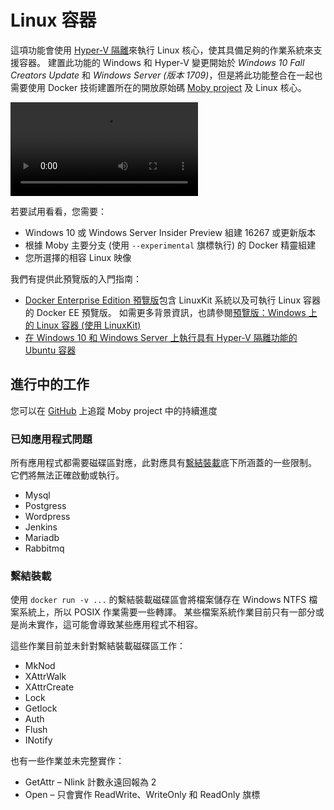 # <a name="linux-containers"></a>Linux 容器

這項功能會使用 [Hyper-V 隔離](../manage-containers/hyperv-container.md)來執行 Linux 核心，使其具備足夠的作業系統來支援容器。 建置此功能的 Windows 和 Hyper-V 變更開始於 _Windows 10 Fall Creators Update_ 和 _Windows Server (版本 1709)_，但是將此功能整合在一起也需要使用 Docker 技術建置所在的開放原始碼 [Moby project](https://www.github.com/moby/moby) 及 Linux 核心。 

![Linux 容器預覽影片](https://sec.ch9.ms/ch9/1e5a/08ff93f2-987e-4f8d-8036-2570dcac1e5a/LinuxContainer.mp4)

若要試用看看，您需要：

- Windows 10 或 Windows Server Insider Preview 組建 16267 或更新版本
- 根據 Moby 主要分支 (使用 `--experimental` 旗標執行) 的 Docker 精靈組建
- 您所選擇的相容 Linux 映像

我們有提供此預覽版的入門指南：

- [Docker Enterprise Edition 預覽版](https://blog.docker.com/2017/09/docker-windows-server-1709/)包含 LinuxKit 系統以及可執行 Linux 容器的 Docker EE 預覽版。 如需更多背景資訊，也請參閱[預覽版：Windows 上的 Linux 容器 (使用 LinuxKit)](https://go.microsoft.com/fwlink/?linkid=857061)
- [在 Windows 10 和 Windows Server 上執行具有 Hyper-V 隔離功能的 Ubuntu 容器](https://go.microsoft.com/fwlink/?linkid=857067)


## <a name="work-in-progress"></a>進行中的工作

您可以在 [GitHub](https://github.com/moby/moby/issues/33850) 上追蹤 Moby project 中的持續進度


### <a name="known-app-issues"></a>已知應用程式問題

所有應用程式都需要磁碟區對應，此對應具有[繫結裝載](#Bind-mounts)底下所涵蓋的一些限制。 它們將無法正確啟動或執行。

- Mysql
- Postgress
- Wordpress
- Jenkins
- Mariadb
- Rabbitmq


### <a name="bind-mounts"></a>繫結裝載

使用 `docker run -v ...` 的繫結裝載磁碟區會將檔案儲存在 Windows NTFS 檔案系統上，所以 POSIX 作業需要一些轉譯。 某些檔案系統作業目前只有一部分或是尚未實作，這可能會導致某些應用程式不相容。

這些作業目前並未針對繫結裝載磁碟區工作：

- MkNod
- XAttrWalk
- XAttrCreate
- Lock
- Getlock
- Auth
- Flush
- INotify

也有一些作業並未完整實作：

- GetAttr – Nlink 計數永遠回報為 2
- Open – 只會實作 ReadWrite、WriteOnly 和 ReadOnly 旗標